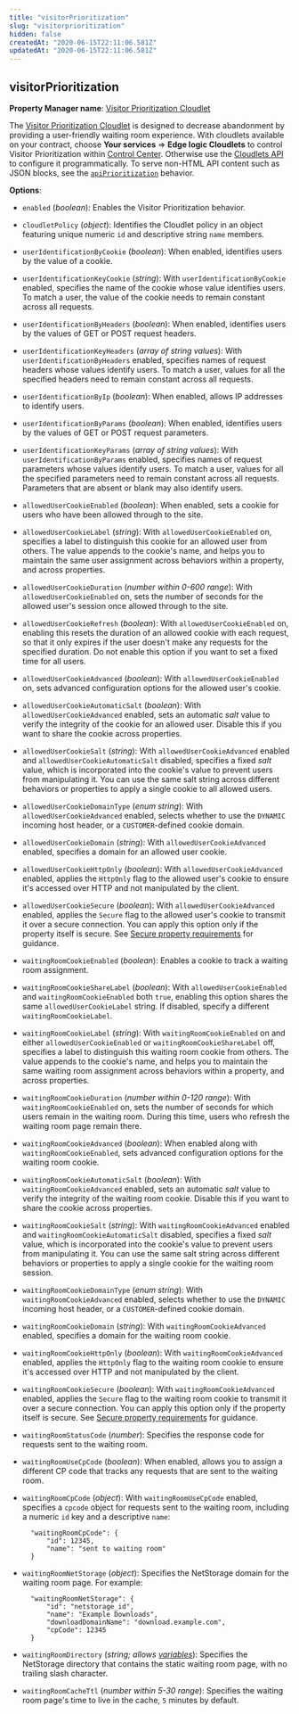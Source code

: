 ```yaml
---
title: "visitorPrioritization"
slug: "visitorprioritization"
hidden: false
createdAt: "2020-06-15T22:11:06.581Z"
updatedAt: "2020-06-15T22:11:06.581Z"
---
```

## visitorPrioritization

__Property Manager name__: [Visitor Prioritization Cloudlet](https://control.akamai.com/wh/CUSTOMER/AKAMAI/en-US/WEBHELP/property-manager/property-manager-help/csh_lookup.html?id=PM_0085)

The [Visitor Prioritization Cloudlet](http://www.akamai.com/html/technology/visitor-prioritization.html) is designed to decrease abandonment by providing a user-friendly waiting room experience.  With cloudlets available on your contract, choose __Your services__ &rArr; __Edge logic Cloudlets__ to control Visitor Prioritization within [Control Center](https://control.akamai.com). Otherwise use the [Cloudlets API](https://learn.akamai.com/en-us/api/web_performance/cloudlets/v2.html) to configure it programmatically.  To serve non-HTML API content such as JSON blocks, see the [`apiPrioritization`](#apiprioritization) behavior.

__Options__:

<div class="option" markdown="1" id="visitorPrioritization.enabled" >

- `enabled` (_boolean_): Enables the Visitor Prioritization behavior.

</div>

<div class="option" markdown="1" id="visitorPrioritization.cloudletPolicy" >

- `cloudletPolicy` (_object_): Identifies the Cloudlet policy in an object featuring unique numeric `id` and descriptive string `name` members.

</div>

<div class="option" markdown="1" id="visitorPrioritization.userIdentificationByCookie" >

- `userIdentificationByCookie` (_boolean_): When enabled, identifies users by the value of a cookie.

</div>

<div class="option" markdown="1" id="visitorPrioritization.userIdentificationKeyCookie" >

- `userIdentificationKeyCookie` (_string_): With `userIdentificationByCookie` enabled, specifies the name of the cookie whose value identifies users. To match a user, the value of the cookie needs to remain constant across all requests.

</div>

<div class="option" markdown="1" id="visitorPrioritization.userIdentificationByHeaders" >

- `userIdentificationByHeaders` (_boolean_): When enabled, identifies users by the values of GET or POST request headers.

</div>

<div class="option" markdown="1" id="visitorPrioritization.userIdentificationKeyHeaders" >

- `userIdentificationKeyHeaders` (_array of string values_): With `userIdentificationByHeaders` enabled, specifies names of request headers whose values identify users. To match a user, values for all the specified headers need to remain constant across all requests.

</div>

<div class="option" markdown="1" id="visitorPrioritization.userIdentificationByIp" >

- `userIdentificationByIp` (_boolean_): When enabled, allows IP addresses to identify users.

</div>

<div class="option" markdown="1" id="visitorPrioritization.userIdentificationByParams" >

- `userIdentificationByParams` (_boolean_): When enabled, identifies users by the values of GET or POST request parameters.

</div>

<div class="option" markdown="1" id="visitorPrioritization.userIdentificationKeyParams" >

- `userIdentificationKeyParams` (_array of string values_): With `userIdentificationByParams` enabled, specifies names of request parameters whose values identify users. To match a user, values for all the specified parameters need to remain constant across all requests. Parameters that are absent or blank may also identify users.

</div>

<div class="option" markdown="1" id="visitorPrioritization.allowedUserCookieEnabled" >

- `allowedUserCookieEnabled` (_boolean_): When enabled, sets a cookie for users who have been allowed through to the site.

</div>

<div class="option" markdown="1" id="visitorPrioritization.allowedUserCookieLabel" >

- `allowedUserCookieLabel` (_string_): With `allowedUserCookieEnabled` on, specifies a label to distinguish this cookie for an allowed user from others. The value appends to the cookie's name, and helps you to maintain the same user assignment across behaviors within a property, and across properties.

</div>

<div class="option" markdown="1" id="visitorPrioritization.allowedUserCookieDuration" >

- `allowedUserCookieDuration` (_number within 0-600 range_): With `allowedUserCookieEnabled` on, sets the number of seconds for the allowed user's session once allowed through to the site.

</div>

<div class="option" markdown="1" id="visitorPrioritization.allowedUserCookieRefresh" >

- `allowedUserCookieRefresh` (_boolean_): With `allowedUserCookieEnabled` on, enabling this resets the duration of an allowed cookie with each request, so that it only expires if the user doesn't make any requests for the specified duration. Do not enable this option if you want to set a fixed time for all users.

</div>

<div class="option" markdown="1" id="visitorPrioritization.allowedUserCookieAdvanced" >

- `allowedUserCookieAdvanced` (_boolean_): With `allowedUserCookieEnabled` on, sets advanced configuration options for the allowed user's cookie.

</div>

<div class="option" markdown="1" id="visitorPrioritization.allowedUserCookieAutomaticSalt" >

- `allowedUserCookieAutomaticSalt` (_boolean_): With `allowedUserCookieAdvanced` enabled, sets an automatic _salt_ value to verify the integrity of the cookie for an allowed user. Disable this if you want to share the cookie across properties.

</div>

<div class="option" markdown="1" id="visitorPrioritization.allowedUserCookieSalt" >

- `allowedUserCookieSalt` (_string_): With `allowedUserCookieAdvanced` enabled and `allowedUserCookieAutomaticSalt` disabled, specifies a fixed _salt_ value, which is incorporated into the cookie's value to prevent users from manipulating it. You can use the same salt string across different behaviors or properties to apply a single cookie to all allowed users.

</div>

<div class="option" markdown="1" id="visitorPrioritization.allowedUserCookieDomainType" >

- `allowedUserCookieDomainType` (_enum string_): With `allowedUserCookieAdvanced` enabled, selects whether to use the `DYNAMIC` incoming host header, or a `CUSTOMER`-defined cookie domain.

</div>

<div class="option" markdown="1" id="visitorPrioritization.allowedUserCookieDomain" >

- `allowedUserCookieDomain` (_string_): With `allowedUserCookieAdvanced` enabled, specifies a domain for an allowed user cookie.

</div>

<div class="option" markdown="1" id="visitorPrioritization.allowedUserCookieHttpOnly" >

- `allowedUserCookieHttpOnly` (_boolean_): With `allowedUserCookieAdvanced` enabled, applies the `HttpOnly` flag to the allowed user's cookie to ensure it's accessed over HTTP and not manipulated by the client.

</div>

<div class="option" markdown="1" id="visitorPrioritization.allowedUserCookieSecure" >

- `allowedUserCookieSecure` (_boolean_): With `allowedUserCookieAdvanced` enabled, applies the `Secure` flag to the allowed user's cookie to transmit it over a secure connection.  You can apply this option only if the property itself is secure.  See [Secure property requirements](#sf) for guidance.

</div>

<div class="option" markdown="1" id="visitorPrioritization.waitingRoomCookieEnabled" >

- `waitingRoomCookieEnabled` (_boolean_): Enables a cookie to track a waiting room assignment.

</div>

<div class="option" markdown="1" id="visitorPrioritization.waitingRoomCookieShareLabel" >

- `waitingRoomCookieShareLabel` (_boolean_): With `allowedUserCookieEnabled` and `waitingRoomCookieEnabled` both `true`, enabling this option shares the same `allowedUserCookieLabel` string. If disabled, specify a different `waitingRoomCookieLabel`.

</div>

<div class="option" markdown="1" id="visitorPrioritization.waitingRoomCookieLabel" >

- `waitingRoomCookieLabel` (_string_): With `waitingRoomCookieEnabled` on and either `allowedUserCookieEnabled` or `waitingRoomCookieShareLabel` off, specifies a label to distinguish this waiting room cookie from others. The value appends to the cookie's name, and helps you to maintain the same waiting room assignment across behaviors within a property, and across properties.

</div>

<div class="option" markdown="1" id="visitorPrioritization.waitingRoomCookieDuration" >

- `waitingRoomCookieDuration` (_number within 0-120 range_): With `waitingRoomCookieEnabled` on, sets the number of seconds for which users remain in the waiting room. During this time, users who refresh the waiting room page remain there.

</div>

<div class="option" markdown="1" id="visitorPrioritization.waitingRoomCookieAdvanced" >

- `waitingRoomCookieAdvanced` (_boolean_): When enabled along with `waitingRoomCookieEnabled`, sets advanced configuration options for the waiting room cookie.

</div>

<div class="option" markdown="1" id="visitorPrioritization.waitingRoomCookieAutomaticSalt" >

- `waitingRoomCookieAutomaticSalt` (_boolean_): With `waitingRoomCookieAdvanced` enabled, sets an automatic _salt_ value to verify the integrity of the waiting room cookie.  Disable this if you want to share the cookie across properties.

</div>

<div class="option" markdown="1" id="visitorPrioritization.waitingRoomCookieSalt" >

- `waitingRoomCookieSalt` (_string_): With `waitingRoomCookieAdvanced` enabled and `waitingRoomCookieAutomaticSalt` disabled, specifies a fixed _salt_ value, which is incorporated into the cookie's value to prevent users from manipulating it. You can use the same salt string across different behaviors or properties to apply a single cookie for the waiting room session.

</div>

<div class="option" markdown="1" id="visitorPrioritization.waitingRoomCookieDomainType" >

- `waitingRoomCookieDomainType` (_enum string_): With `waitingRoomCookieAdvanced` enabled, selects whether to use the `DYNAMIC` incoming host header, or a `CUSTOMER`-defined cookie domain.

</div>

<div class="option" markdown="1" id="visitorPrioritization.waitingRoomCookieDomain" >

- `waitingRoomCookieDomain` (_string_): With `waitingRoomCookieAdvanced` enabled, specifies a domain for the waiting room cookie.

</div>

<div class="option" markdown="1" id="visitorPrioritization.waitingRoomCookieHttpOnly" >

- `waitingRoomCookieHttpOnly` (_boolean_): With `waitingRoomCookieAdvanced` enabled, applies the `HttpOnly` flag to the waiting room cookie to ensure it's accessed over HTTP and not manipulated by the client.

</div>

<div class="option" markdown="1" id="visitorPrioritization.waitingRoomCookieSecure" >

- `waitingRoomCookieSecure` (_boolean_): With `waitingRoomCookieAdvanced` enabled, applies the `Secure` flag to the waiting room cookie to transmit it over a secure connection.  You can apply this option only if the property itself is secure. See [Secure property requirements](#sf) for guidance.

</div>

<div class="option" markdown="1" id="visitorPrioritization.waitingRoomStatusCode" >

- `waitingRoomStatusCode` (_number_): Specifies the response code for requests sent to the waiting room.

</div>

<div class="option" markdown="1" id="visitorPrioritization.waitingRoomUseCpCode" >

- `waitingRoomUseCpCode` (_boolean_): When enabled, allows you to assign a different CP code that tracks any requests that are sent to the waiting room.

</div>

<div class="option" markdown="1" id="visitorPrioritization.waitingRoomCpCode" >

- `waitingRoomCpCode` (_object_): With `waitingRoomUseCpCode` enabled, specifies a `cpcode` object for requests sent to the waiting room, including a numeric `id` key and a descriptive `name`:

        "waitingRoomCpCode": {
            "id": 12345,
            "name": "sent to waiting room"
        }

</div>

<div class="option" markdown="1" id="visitorPrioritization.waitingRoomNetStorage" >

- `waitingRoomNetStorage` (_object_): Specifies the NetStorage domain for the waiting room page. For example:

        "waitingRoomNetStorage": {
            "id": "netstorage_id",
            "name": "Example Downloads",
            "downloadDomainName": "download.example.com",
            "cpCode": 12345
        }

</div>

<div class="option" markdown="1" id="visitorPrioritization.waitingRoomDirectory" >

- `waitingRoomDirectory` (_string; allows [variables](#vf)_): Specifies the NetStorage directory that contains the static waiting room page, with no trailing slash character.

</div>

<div class="option" markdown="1" id="visitorPrioritization.waitingRoomCacheTtl" >

- `waitingRoomCacheTtl` (_number within 5-30 range_): Specifies the waiting room page's time to live in the cache, `5` minutes by default.

</div>

</div>

<div class="feature" data-feature="watermarkUrl" markdown="1">
